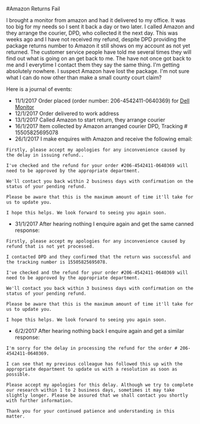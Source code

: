 #Amazon Returns Fail

I brought a monitor from amazon and had it delivered to my office.  It was too big for my needs so I sent it back a day or two later.  I called Amazon and they arrange the courier, DPD, who collected it the next day.  This was weeks ago and I have not received my refund, despite DPD providing the package returns number to Amazon it still shows on my account as not yet returned.  The customer service people have told me several times they will find out what is going on an get back to me.  The have not once got back to me and I everytime I contact them they say the same thing.  I'm getting absolutely nowhere.  I suspect Amazon have lost the package.  I'm not sure what I can do now other than make a small county court claim?

Here is a journal of events:

- 11/1/2017 Order placed (order number: 206-4542411-0640369) for [Dell Monitor](https://www.amazon.co.uk/gp/product/B01F80FSKS/ref=oh_aui_detailpage_o01_s00?ie=UTF8&psc=1)
- 12/1/2017 Order delivered to work address
- 13/1/2017 Called Amazon to start return, they arrange courier
- 16/1/2017 Item collected by Amazon arranged courier DPD, Tracking # 15505825695078
- 26/1/2017 I make enquires with Amazon and receive the following email:

```
Firstly, please accept my apologies for any inconvenience caused by the delay in issuing refund..

I've checked and the refund for your order #206-4542411-0640369 will need to be approved by the appropriate department.

We'll contact you back within 2 business days with confirmation on the status of your pending refund.

Please be aware that this is the maximum amount of time it'll take for us to update you.

I hope this helps. We look forward to seeing you again soon.
````
- 31/1/2017 After hearing nothing I enquire again and get the same canned response:

```
Firstly, please accept my apologies for any inconvenience caused by refund that is not yet processed.

I contacted DPD and they confirmed that the return was successful and the tracking number is 15505825695078.

I've checked and the refund for your order #206-4542411-0640369 will need to be approved by the appropriate department.

We'll contact you back within 3 business days with confirmation on the status of your pending refund.

Please be aware that this is the maximum amount of time it'll take for us to update you.

I hope this helps. We look forward to seeing you again soon.

```
- 6/2/2017 After hearing nothing back I enquire again and get a similar response:
```
I'm sorry for the delay in processing the refund for the order # 206-4542411-0640369.

I can see that my previous colleague has followed this up with the appropriate department to update us with a resolution as soon as possible.

Please accept my apologies for this delay. Although we try to complete our research within 1 to 2 business days, sometimes it may take slightly longer. Please be assured that we shall contact you shortly with further information.

Thank you for your continued patience and understanding in this matter.
```